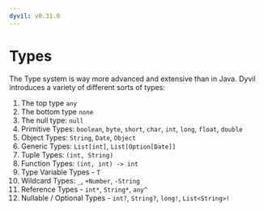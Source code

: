 ```yaml
---
dyvil: v0.31.0
---
```


# Types

The Type system is way more advanced and extensive than in Java. Dyvil introduces a variety of different sorts of types:

1. The top type `any`
2. The bottom type `none`
3. The null type: `null`
4. Primitive Types: `boolean`, `byte`, `short`, `char`, `int`, `long`, `float`, `double`
5. Object Types: `String`, `Date`, `Object`
6. Generic Types: `List[int]`, `List[Option[Date]]`
7. Tuple Types: `(int, String)`
8. Function Types: `(int, int) -> int`
9. Type Variable Types - `T`
10. Wildcard Types: `_`, `+Number`, `-String`
11. Reference Types - `int*`, `String*`, `any^`
12. Nullable / Optional Types - `int?`, `String?`, `long!`, `List<String>!`



